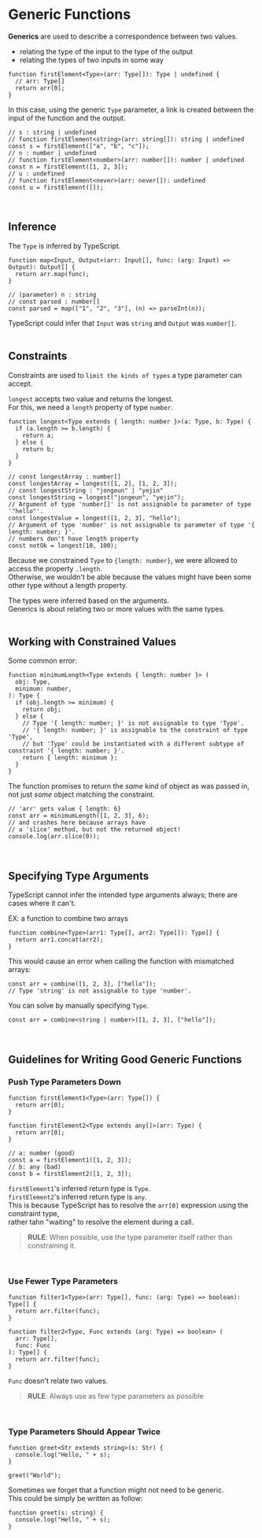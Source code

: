 # Generic Functions

**Generics** are used to describe a correspondence between two values.  
- relating the type of the input to the type of the output
- relating the types of two inputs in some way

```JS
function firstElement<Type>(arr: Type[]): Type | undefined {
  // arr: Type[]
  return arr[0];
}
```

In this case, using the generic `Type` parameter, 
a link is created between the input of the function and the output.  
```JS
// s : string | undefined
// function firstElement<string>(arr: string[]): string | undefined
const s = firstElement(["a", "b", "c"]);
// n : number | undefined
// function firstElement<number>(arr: number[]): number | undefined
const n = firstElement([1, 2, 3]);
// u : undefined
// function firstElement<never>(arr: never[]): undefined
const u = firstElement([]);
```
<br/>

## Inference
The `Type` is inferred by TypeScript.  

```JS
function map<Input, Output>(arr: Input[], func: (arg: Input) => Output): Output[] {
  return arr.map(func);
}

// (parameter) n : string
// const parsed : number[]
const parsed = map(["1", "2", "3"], (n) => parseInt(n));
```
TypeScript could infer that `Input` was `string` and `Output` was `number[]`.  
<br/>

## Constraints
Constraints are used to `limit the kinds of types` a type parameter can accept.  

`longest` accepts two value and returns the longest.  
For this, we need a `length` property of type `number`.  
```JS
function longest<Type extends { length: number }>(a: Type, b: Type) {
  if (a.length >= b.length) {
    return a;
  } else {
    return b;
  }
}

// const longestArray : number[]
const longestArray = longest([1, 2], [1, 2, 3]);
// const longestString : "jongeun" | "yejin"
const longestString = longest("jongeun", "yejin");
// Argument of type 'number[]' is not assignable to parameter of type '"hello"'.
const longestValue = longest([1, 2, 3], "hello");
// Argument of type 'number' is not assignable to parameter of type '{ length: number; }'.
// numbers don't have length property
const notOk = longest(10, 100);
```

Because we constrained `Type` to `{length: number}`, we were allowed to access the property `.length`.  
Otherwise, we wouldn't be able because the values might have been some other type without a length property.  

The types were inferred based on the arguments.  
Generics is about relating two or more values with the same types.  
<br/>

## Working with Constrained Values
Some common error:  
```JS
function minimumLength<Type extends { length: number }> (
  obj: Type, 
  minimum: number,
): Type {
  if (obj.length >= minimum) {
    return obj;
  } else {
    // Type '{ length: number; }' is not assignable to type 'Type'.
    // '{ length: number; }' is assignable to the constraint of type 'Type',
    // but 'Type' could be instantiated with a different subtype of constraint '{ length: number; }'.
    return { length: minimum };
  }
}
```

The function promises to return the *same* kind of object as was passed in,  
not just *some* object matching the constraint.  
```JS
// 'arr' gets value { length: 6}
const arr = minimumLength([1, 2, 3], 6);
// and crashes here because arrays have 
// a 'slice' method, but not the returned object!
console.log(arr.slice(0));
```
<br/>

## Specifying Type Arguments
TypeScript cannot infer the intended type arguments always; there are cases where it can't.  

EX: a function to combine two arrays  
```JS
function combine<Type>(arr1: Type[], arr2: Type[]): Type[] {
  return arr1.concat(arr2);
}
```

This would cause an error when calling the function with mismatched arrays:  
```JS
const arr = combine([1, 2, 3], ["hello"]);
// Type 'string' is not assignable to type 'number'.
```

You can solve by manually specifying `Type`.
```JS
const arr = combine<string | number>([1, 2, 3], ["hello"]);
```
<br/>

## Guidelines for Writing Good Generic Functions
### Push Type Parameters Down
```JS
function firstElement1<Type>(arr: Type[]) {
  return arr[0];
}

function firstElement2<Type extends any[]>(arr: Type) {
  return arr[0];
}

// a: number (good)
const a = firstElement1([1, 2, 3]);
// b: any (bad)
const b = firstElement2([1, 2, 3]);
```
`firstElement1`'s inferred return type is `Type`.  
`firstElement2`'s inferred return type is `any`.  
This is because TypeScript has to resolve the `arr[0]` expression using the constraint type,  
rather tahn "waiting" to resolve the element during a call.  

> **RULE**: When possible, use the type parameter itself rather than constraining it. 
<br/>

### Use Fewer Type Parameters
```JS
function filter1<Type>(arr: Type[], func: (arg: Type) => boolean): Type[] {
  return arr.filter(func);
}

function filter2<Type, Func extends (arg: Type) => boolean> (
  arr: Type[],
  func: Func
): Type[] {
  return arr.filter(func);
}
```

`Func` doesn't relate two values.  
> **RULE**: Always use as few type parameters as possible
<br/>

### Type Parameters Should Appear Twice
```JS
function greet<Str extends string>(s: Str) {
  console.log("Hello, " + s);
}

greet("World");
```

Sometimes we forget that a function might not need to be generic.  
This could be simply be written as follow:  
```JS
function greet(s: string) {
  console.log("Hello, " + s);
}
```

